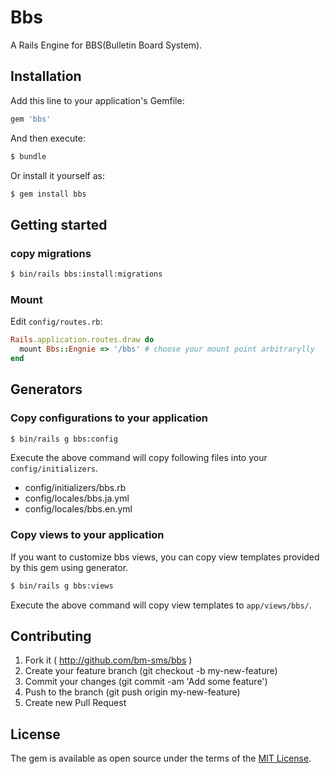 # Bbs
A Rails Engine for BBS(Bulletin Board System).

## Installation
Add this line to your application's Gemfile:

```ruby
gem 'bbs'
```

And then execute:
```bash
$ bundle
```

Or install it yourself as:
```bash
$ gem install bbs
```

## Getting started
### copy migrations

```bash
$ bin/rails bbs:install:migrations
```

### Mount

Edit `config/routes.rb`:

```ruby
Rails.application.routes.draw do
  mount Bbs::Engnie => '/bbs' # choose your mount point arbitrarylly
end
```

## Generators
### Copy configurations to your application

```bash
$ bin/rails g bbs:config
```

Execute the above command will copy following files into your
`config/initializers`.

* config/initializers/bbs.rb
* config/locales/bbs.ja.yml
* config/locales/bbs.en.yml

### Copy views to your application

If you want to customize bbs views, you can copy view templates provided by this
gem using generator.

```bash
$ bin/rails g bbs:views
```

Execute the above command will copy view templates to `app/views/bbs/`.


## Contributing
1. Fork it ( http://github.com/bm-sms/bbs )
2. Create your feature branch (git checkout -b my-new-feature)
3. Commit your changes (git commit -am 'Add some feature')
4. Push to the branch (git push origin my-new-feature)
5. Create new Pull Request

## License
The gem is available as open source under the terms of the [MIT License](http://opensource.org/licenses/MIT).
